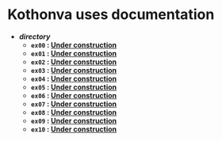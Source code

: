 # Kothonva uses documentation
* ***directory***
  * **`ex00` : [Under construction]()**
  * **`ex01` : [Under construction]()**
  * **`ex02` : [Under construction]()**
  * **`ex03` : [Under construction]()**
  * **`ex04` : [Under construction]()**
  * **`ex05` : [Under construction]()**
  * **`ex06` : [Under construction]()**
  * **`ex07` : [Under construction]()**
  * **`ex08` : [Under construction]()**
  * **`ex09` : [Under construction]()**
  * **`ex10` : [Under construction]()**
